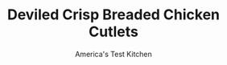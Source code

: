 ---
layout: ../../layouts/MarkdownPostLayout.astro
title: Deviled Crisp Breaded Chicken Cutlets
author: America's Test Kitchen
pubDate: 2023-03-15
description: "Breaded cutlets promise a moist, tender interior and crunchy, crisp exterior. ￼But to get there, you have to follow the rules."
image_url: https://res.cloudinary.com/hksqkdlah/image/upload/ar_1:1,c_fill,dpr_2.0,f_auto,fl_lossy.progressive.strip_profile,g_faces:auto,q_auto:low,w_344/22628_sfs-breaded-chicken-cutlets-5-1
tags: ["Main Courses","Chicken","Weeknight"]
calories: 3364
protein: 54
carbohydrates: 38
fats: 
fiber: 2
ingredients: ["4 (6- to 8-ounce), boneless, skinless chicken breasts, tenderloins removed, trimmed",", Cayenne pepper",", Salt and pepper","4 - 6 slices, hearty white sandwich bread, crusts removed, torn into 1 1/2-inch pieces","3/4 cup, all-purpose flour","2 , large eggs","3 tablespoons, Dijon mustard","1 tablespoon, Worcestershire sauce","2 teaspoons, minced fresh thyme","3/4 cup, vegetable oil",", Lemon wedges"]
serves: 4
time: "50 minutes"
instructions: ["Adjust oven rack to lower-middle position and heat oven to 200 degrees. Cover chicken breasts with plastic wrap and pound to even 1/2-inch thickness with meat pounder. Rub each cutlet with generous pinch cayenne. Pat cutlets dry with paper towels and season with salt and pepper.","Process bread in food processor to fine crumbs, 20 to 30 seconds (you should have 1 1/2 cups bread crumbs). Transfer bread crumbs to shallow dish. Place flour in second shallow dish. Lightly beat eggs, mustard, Worcestershire, and thyme in third shallow dish.","Working with 1 cutlet at a time, dredge in flour, shaking off excess; dip in egg mixture, allowing excess to drip off; and coat with bread crumbs, pressing gently to adhere. Transfer to plate and let sit for 5 minutes.","Set wire rack in rimmed baking sheet and cover half of rack with triple layer of paper towels. Heat oil in 12-inch nonstick skillet over medium-high heat until shimmering. Place 2 cutlets in skillet and cook until deep golden brown and crisp and chicken registers 160 degrees, about 2 1/2 minutes per side, gently pressing on cutlets with spatula for even browning.","Place cutlets on paper towel–lined side of prepared wire rack to dry, about 15 seconds per side. Move cutlets to unlined side of wire rack and transfer to oven to keep warm. Repeat with remaining 2 cutlets. Serve with lemon wedges."]
nutrition: ["856 mg Potassium","569 mg Phosphorus","94 mg Calcium","4 mg Iron","88 mg Magnesium","800 mg Sodium","2 mg Zinc","51 g Fat","22 mg Niacin (B3)","33 g Monounsaturated","9 g Polyunsaturated","2 mg Vitamin C","237 mg Cholesterol","4 g Saturated","2 g Fiber","43 µg Folic acid","61 µg Folate (food)","2 g Sugars","4 µg Vitamin K","196 g Water","38 g Carbs","135 µg Folate equivalent (total)","54 g Protein","10 mg Vitamin E","1 mg Vitamin B6","55 µg Vitamin A","841 kcal Energy","3364 calories"]
notes: "Make sure to remove the tenderloin from each breast so the cutlets will be a uniform shape and will cook evenly; reserve tenderloins for another use. Don’t substitute store-bought bread crumbs for the fresh bread crumbs."
---